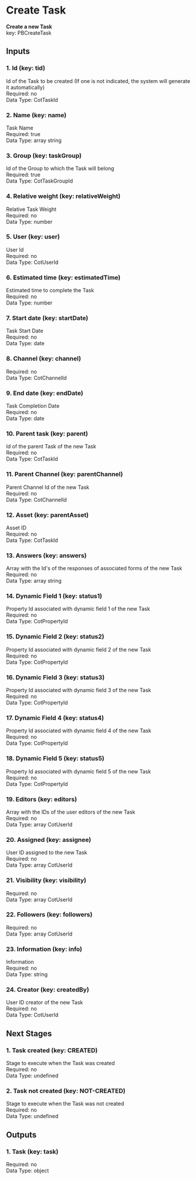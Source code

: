 # Create Task  
**Create a new Task**  
key: PBCreateTask  
## Inputs  
### 1. Id (key: tid)  
Id of the Task to be created (If one is not indicated, the system will generate it automatically)  
Required: no  
Data Type: CotTaskId   
### 2. Name (key: name)  
Task Name  
Required: true  
Data Type: array string  
### 3. Group (key: taskGroup)  
Id of the Group to which the Task will belong  
Required: true  
Data Type: CotTaskGroupId   
### 4. Relative weight (key: relativeWeight)  
Relative Task Weight  
Required: no  
Data Type: number   
### 5. User (key: user)  
User Id  
Required: no  
Data Type: CotUserId   
### 6. Estimated time (key: estimatedTime)  
Estimated time to complete the Task  
Required: no  
Data Type: number   
### 7. Start date (key: startDate)  
Task Start Date  
Required: no  
Data Type: date   
### 8. Channel (key: channel)  
  
Required: no  
Data Type: CotChannelId   
### 9. End date (key: endDate)  
Task Completion Date  
Required: no  
Data Type: date   
### 10. Parent task (key: parent)  
Id of the parent Task of the new Task  
Required: no  
Data Type: CotTaskId   
### 11. Parent Channel (key: parentChannel)  
Parent Channel Id of the new Task  
Required: no  
Data Type: CotChannelId   
### 12. Asset (key: parentAsset)  
Asset ID  
Required: no  
Data Type: CotTaskId   
### 13. Answers (key: answers)  
Array with the Id's of the responses of associated forms of the new Task  
Required: no  
Data Type: array string  
### 14. Dynamic Field 1 (key: status1)  
Property Id associated with dynamic field 1 of the new Task  
Required: no  
Data Type: CotPropertyId   
### 15. Dynamic Field 2 (key: status2)  
Property Id associated with dynamic field 2 of the new Task  
Required: no  
Data Type: CotPropertyId   
### 16. Dynamic Field 3 (key: status3)  
Property Id associated with dynamic field 3 of the new Task  
Required: no  
Data Type: CotPropertyId   
### 17. Dynamic Field 4 (key: status4)  
Property Id associated with dynamic field 4 of the new Task  
Required: no  
Data Type: CotPropertyId   
### 18. Dynamic Field 5 (key: status5)  
Property Id associated with dynamic field 5 of the new Task  
Required: no  
Data Type: CotPropertyId   
### 19. Editors (key: editors)  
Array with the IDs of the user editors of the new Task  
Required: no  
Data Type: array CotUserId  
### 20. Assigned (key: assignee)  
User ID assigned to the new Task  
Required: no  
Data Type: array CotUserId  
### 21. Visibility (key: visibility)  
  
Required: no  
Data Type: array CotUserId  
### 22. Followers (key: followers)  
  
Required: no  
Data Type: array CotUserId  
### 23. Information (key: info)  
Information  
Required: no  
Data Type: string   
### 24. Creator (key: createdBy)  
User ID creator of the new Task  
Required: no  
Data Type: CotUserId   
## Next Stages  
### 1. Task created (key: CREATED)  
Stage to execute when the Task was created  
Required: no  
Data Type: undefined   
### 2. Task not created (key: NOT-CREATED)  
Stage to execute when the Task was not created  
Required: no  
Data Type: undefined   
## Outputs  
### 1. Task (key: task)  
  
Required: no  
Data Type: object 
